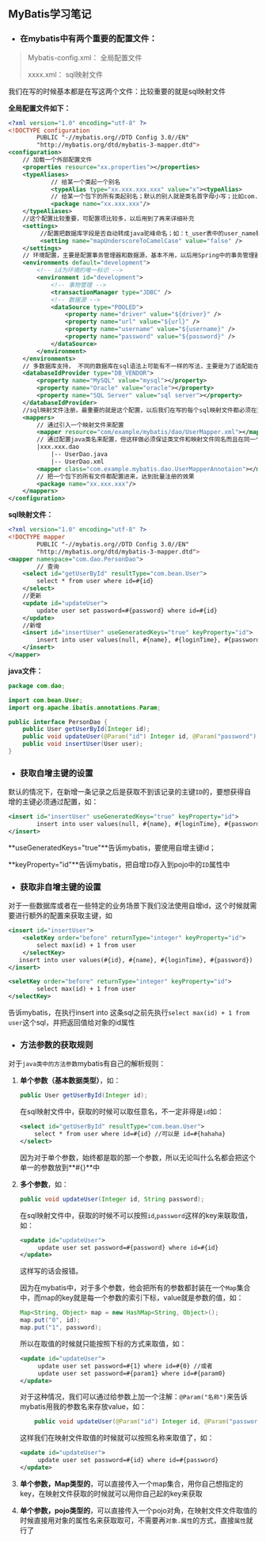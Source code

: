 ## MyBatis学习笔记

+ ### **在mybatis中有两个重要的配置文件：**

> Mybatis-config.xml： 全局配置文件
>
> xxxx.xml： sql映射文件

我们在写的时候基本都是在写这两个文件：比较重要的就是sql映射文件

**全局配置文件如下：**

```.xml
<?xml version="1.0" encoding="utf-8" ?>
<!DOCTYPE configuration
        PUBLIC "-//mybatis.org//DTD Config 3.0//EN"
        "http://mybatis.org/dtd/mybatis-3-mapper.dtd">
<configuration>
	// 加载一个外部配置文件
	<properties resource="xx.properties"></properties>
	<typeAliases>
			// 给某一个类起一个别名
			<typeAlias type="xx.xxx.xxx.xxx" value="x"><typeAlias>
			// 给某一个包下的所有类起别名；默认的别人就是类名首字母小写；比如com.test.bean.User别名就是user
			<package name="xx.xxx.xxx"/>
	</typeAliases>
	//这个配置比较重要，可配置项比较多，以后用到了再来详细补充
	<settings>
		 //配置把数据库字段是否自动转成java驼峰命名；如：t_user表中的user_name转成java属性名就是：userName
		 <setting name="mapUnderscoreToCamelCase" value="false" />
	</settings>
	// 环境配置，主要是配置事务管理器和数据源，基本不用，以后用Spring中的事务管理器和专门的数据源
	<environments default="development">
		<!-- id为环境的唯一标识 -->
		<environment id="development">
			<!-- 事物管理 -->
			<transactionManager type="JDBC" />
			<!-- 数据源 -->
			<dataSource type="POOLED">
				<property name="driver" value="${driver}" />
				<property name="url" value="${url}" />
				<property name="username" value="${username}" />
				<property name="password" value="${password}" />
			</dataSource>
		</environment>
	</environments>
	// 多数据库支持， 不同的数据库在sql语法上可能有不一样的写法，主要是为了适配能在切换数据库的时候不sql能用；基     本上也用不着这个配置，不会随便去切换数据库的
	<databaseIdProvider type="DB_VENDOR">
		<property name="MySQL" value="mysql"></property>
		<property name="Oracle" value="oracle"></property>
		<property name="SQL Server" value="sql server"></property>
	</databaseIdProvider>
	//sql映射文件注册，最重要的就是这个配置，以后我们在写的每个sql映射文件都必须在这配置以后才能生效
	<mappers>
		// 通过引入一个映射文件来配置
		<mapper resource="com/example/mybatis/dao/UserMapper.xml"></mapper>
		// 通过配置java类名来配置，但这样做必须保证类文件和映射文件同名而且在同一个文件目录下；如:
		|xxx.xxx.dao
			|-- UserDao.java
			|-- UserDao.xml
		<mapper class="com.example.mybatis.dao.UserMapperAnnotaion"></mapper>
		// 把一个包下的所有文件都配置进来，达到批量注册的效果
		<package name="xx.xxx.xxx"/>
	</mappers>
</configuration>
```

**sql映射文件：**

```.xml
<?xml version="1.0" encoding="utf-8" ?>
<!DOCTYPE mapper
        PUBLIC "-//mybatis.org//DTD Config 3.0//EN"
        "http://mybatis.org/dtd/mybatis-3-mapper.dtd">
<mapper namespace="com.dao.PersonDao">
		// 查询
    <select id="getUserById" resultType="com.bean.User">
        select * from user where id=#{id}
    </select>
    //更新
    <update id="updateUser">
        update user set password=#{password} where id=#{id}
    </update>
    //新增
    <insert id="insertUser" useGeneratedKeys="true" keyProperty="id">
        insert into user values(null, #{name}, #{loginTime}, #{password})
    </insert>
</mapper>
```

**java文件：**

```.java
package com.dao;

import com.bean.User;
import org.apache.ibatis.annotations.Param;

public interface PersonDao {
    public User getUserById(Integer id);
    public void updateUser(@Param("id") Integer id, @Param("password") String password);
    public void insertUser(User user);
}
```

+ ### 获取**自增主键**的设置

默认的情况下，在新增一条记录之后是获取不到该记录的主键`ID`的，要想获得自增的主键必须通过配置，如：

```.xml
<insert id="insertUser" useGeneratedKeys="true" keyProperty="id">
        insert into user values(null, #{name}, #{loginTime}, #{password})
</insert>
```

**useGeneratedKeys="true"**告诉mybatis，要使用自增主键id；

**keyProperty="id"**告诉mybatis，把自增`ID`存入到pojo中的`ID`属性中

+ ### 获取**非自增主键**的设置

对于一些数据库或者在一些特定的业务场景下我们没法使用自增id，这个时候就需要进行额外的配置来获取主键，如

```.xml
<insert id="insertUser">
	<seletKey order="before" returnType="integer" keyProperty="id">
		select max(id) + 1 from user
	</selectKey>
   insert into user values(#{id}, #{name}, #{loginTime}, #{password})
</insert>
```

```.xml
<seletKey order="before" returnType="integer" keyProperty="id">
		select max(id) + 1 from user
</selectKey>
```

告诉mybatis，在执行insert into 这条sql之前先执行`select max(id) + 1 from user`这个sql，并把返回值给对象的id属性

+ ### 方法参数的获取规则

对于`java类中的方法参数`mybatis有自己的解析规则：

1. **单个参数（基本数据类型）**，如：

   ```.java
   public User getUserById(Integer id);
   ```

   在sql映射文件中，获取的时候可以取任意名，不一定非得是`id`如：

   ```.xml
   <select id="getUserById" resultType="com.bean.User">
       select * from user where id=#{id} //可以是 id=#{hahaha}
   </select>
   ```

   因为对于单个参数，始终都是取的那一个参数，所以无论叫什么名都会把这个单一的参数放到**#{}**中

2. **多个参数**，如：

   ```.java
   public void updateUser(Integer id, String password);
   ```

   在sql映射文件中，获取的时候不可以按照`id`,`password`这样的key来联取值，如：

   ```.xml
   <update id="updateUser">
   		update user set password=#{password} where id=#{id}
   </update>
   ```

   这样写的话会报错。

   因为在mybatis中，对于多个参数，他会把所有的参数都封装在一个`Map`集合中，而map的key就是每一个参数的索引下标，value就是参数的值，如：

   ```.java
   Map<String, Object> map = new HashMap<String, Object>();
   map.put("0", id);
   map.put("1", password);
   ```

   所以在取值的时候就只能按照下标的方式来取值，如：

   ```.xml
   <update id="updateUser">
   		update user set password=#{1} where id=#{0} //或者
   		update user set password=#{param1} where id=#{param0}
   </update>
   ```

   对于这种情况，我们可以通过给参数上加一个注解：`@Param("名称")`来告诉mybatis用我的参数名来存放value，如：

   ```.java
       public void updateUser(@Param("id") Integer id, @Param("password") String password);
   ```

   这样我们在映射文件取值的时候就可以按照名称来取值了，如：

   ```.xml
   <update id="updateUser">
   		update user set password=#{id} where id=#{password}
   </update>
   ```

3. **单个参数，Map类型的**，可以直接传入一个map集合，用你自己想指定的key，在映射文件获取的时候就可以用你自己起的key来获取

4. **单个参数，pojo类型的**，可以直接传入一个pojo对角，在映射文件文件取值的时候直接用对象的属性名来获取取可，不需要再`对象.属性`的方式，直接`属性`就行了